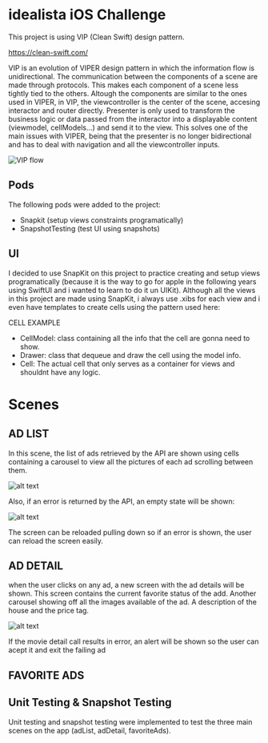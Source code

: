 #  idealista iOS Challenge

This project is using VIP (Clean Swift) design pattern. 

https://clean-swift.com/

VIP is an evolution of VIPER design pattern in which the information flow is unidirectional.
The communication between the components of a scene are made through protocols. This makes each component of a scene less tightly tied to the others. Altough the components are similar to the ones used in VIPER, in VIP, the viewcontroller is the center of the scene, accesing interactor and router directly. Presenter is only used to transform the business logic or data passed from the interactor into a displayable content (viewmodel, cellModels...) and send it to the view. This solves one of the main issues with VIPER, being that the presenter is no longer bidirectional and has to deal with navigation and all the viewcontroller inputs. 

![VIP flow](https://miro.medium.com/max/700/0*Q2qPUtCiefnnjdVI)

## Pods

The following pods were added to the project:

- Snapkit  (setup views constraints programatically)
- SnapshotTesting (test UI using snapshots)

## UI 

I decided to use SnapKit on this project to practice creating and setup views programatically (because it is the way to go for apple in the following years using SwiftUI and i wanted to learn to do it un UIKit). Although all the views in this project are made using SnapKit, i always use .xibs for each view and i even have templates to create cells using the pattern used here: 

CELL EXAMPLE

- CellModel: class containing all the info that the cell are gonna need to show.
- Drawer: class that dequeue and draw the cell using the model info.
- Cell: The actual cell that only serves as a container for views and shouldnt have any logic.

# Scenes

## AD LIST 
In this scene, the list of ads retrieved by the API are shown using cells containing a carousel to view all the pictures of each ad scrolling between them.

![alt text](https://i.imgur.com/YNbIf5u.png)

Also, if an error is returned by the API, an empty state will be shown:

![alt text](https://i.imgur.com/YIRX8HA.png)

The screen can be reloaded pulling down so if an error is shown, the user can reload the screen easily.

## AD DETAIL
when the user clicks on any ad, a new screen with the ad details will be shown. This screen contains the current favorite status of the add. Another carousel showing off all the images available of the ad. A description of the house and the price tag.

![alt text](https://i.imgur.com/Gju3J7p.png)

If the movie detail call results in error, an alert will be shown so the user can acept it and exit the failing ad

## FAVORITE ADS 

## Unit Testing & Snapshot Testing

Unit testing and snapshot testing were implemented to test the three main scenes on the app (adList, adDetail, favoriteAds).

